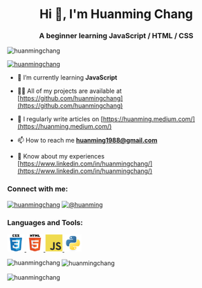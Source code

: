 <h1 align="center">Hi 👋, I'm Huanming Chang</h1>
<h3 align="center">A beginner learning JavaScript / HTML / CSS</h3>

<p align="left"> <img src="https://komarev.com/ghpvc/?username=huanmingchang&label=Profile%20views&color=0e75b6&style=flat" alt="huanmingchang" /> </p>

<p align="left"> <a href="https://github.com/ryo-ma/github-profile-trophy"><img src="https://github-profile-trophy.vercel.app/?username=huanmingchang" alt="huanmingchang" /></a> </p>

- 🌱 I’m currently learning **JavaScript**

- 👨‍💻 All of my projects are available at [https://github.com/huanmingchang](https://github.com/huanmingchang)

- 📝 I regularly write articles on [https://huanming.medium.com/](https://huanming.medium.com/)

- 📫 How to reach me **huanming1988@gmail.com**

- 📄 Know about my experiences [https://www.linkedin.com/in/huanmingchang/](https://www.linkedin.com/in/huanmingchang/)

<h3 align="left">Connect with me:</h3>
<p align="left">
<a href="https://linkedin.com/in/huanmingchang" target="blank"><img align="center" src="https://raw.githubusercontent.com/rahuldkjain/github-profile-readme-generator/master/src/images/icons/Social/linked-in-alt.svg" alt="huanmingchang" height="30" width="40" /></a>
<a href="https://medium.com/@huanming" target="blank"><img align="center" src="https://raw.githubusercontent.com/rahuldkjain/github-profile-readme-generator/master/src/images/icons/Social/medium.svg" alt="@huanming" height="30" width="40" /></a>
</p>

<h3 align="left">Languages and Tools:</h3>
<p align="left"> <a href="https://www.w3schools.com/css/" target="_blank"> <img src="https://raw.githubusercontent.com/devicons/devicon/master/icons/css3/css3-original-wordmark.svg" alt="css3" width="40" height="40"/> </a> <a href="https://www.w3.org/html/" target="_blank"> <img src="https://raw.githubusercontent.com/devicons/devicon/master/icons/html5/html5-original-wordmark.svg" alt="html5" width="40" height="40"/> </a> <a href="https://developer.mozilla.org/en-US/docs/Web/JavaScript" target="_blank"> <img src="https://raw.githubusercontent.com/devicons/devicon/master/icons/javascript/javascript-original.svg" alt="javascript" width="40" height="40"/> </a> <a href="https://www.python.org" target="_blank"> <img src="https://raw.githubusercontent.com/devicons/devicon/master/icons/python/python-original.svg" alt="python" width="40" height="40"/> </a> </p>

<p><img align="left" src="https://github-readme-stats.vercel.app/api/top-langs?username=huanmingchang&show_icons=true&locale=en&layout=compact" alt="huanmingchang" /></p>

<p>&nbsp;<img align="center" src="https://github-readme-stats.vercel.app/api?username=huanmingchang&show_icons=true&locale=en" alt="huanmingchang" /></p>

<p><img align="center" src="https://github-readme-streak-stats.herokuapp.com/?user=huanmingchang&" alt="huanmingchang" /></p>


